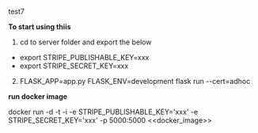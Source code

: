 test7

**To start using thiis**

1) cd to server folder and export the below  

 - export STRIPE_PUBLISHABLE_KEY=xxx
 - export STRIPE_SECRET_KEY=xxx

2) FLASK_APP=app.py FLASK_ENV=development flask run --cert=adhoc

**run docker image**

docker run -d -t -i -e STRIPE_PUBLISHABLE_KEY='xxx' -e STRIPE_SECRET_KEY='xxx' -p 5000:5000 <<docker_image>>
